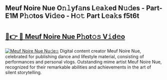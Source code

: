 ## Meuf Noire Nue O𝚗𝚕yf𝚊ns L𝚎a𝚔ed N𝚞𝚍es - Part-E1M P𝚑𝚘tos Vi𝚍𝚎o - H𝚘𝚝 Part L𝚎a𝚔s f5t6t

# <h2><a href="http://kf50p2a.oniu.top/?m=Meuf+Noire+Nue">🔗👉 🔴 Meuf Noire Nue P𝚑ot𝚘𝚜 V𝚒d𝚎o</a></h2>

[![Meuf Noire Nue Nu𝚍e𝚜](https://i.imgur.com/0qMVB7G.gif)](http://kf50p2a.oniu.top/?m=Meuf+Noire+Nue)
Digital content creator Meuf Noire Nue, celebrated for publishing dance and lifestyle material, consisting of performances and personal vlogs. Outstanding mime artist Meuf Noire Nue, recognized for their remarkable abilities and achievements in the art of silent storytelling.  
